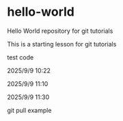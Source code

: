 # hello-world
Hello World repository for git tutorials

This is a starting lesson for git tutorials

test code

2025/9/9 10:22

2025/9/9 11:10

2025/9/9 11:30

git pull example
